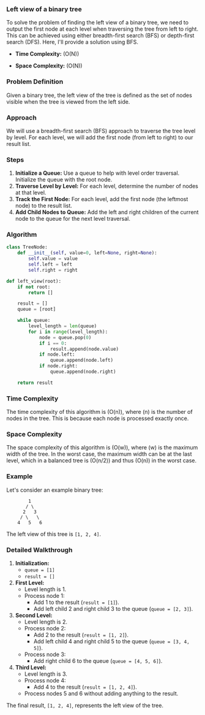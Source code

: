 ### Left view of a binary tree

To solve the problem of finding the left view of a binary tree, we need to output the first node at each level when traversing the tree from left to right. This can be achieved using either breadth-first search (BFS) or depth-first search (DFS). Here, I'll provide a solution using BFS.

- **Time Complexity:** \(O(N)\)

- **Space Complexity:** \(O(N)\)

### Problem Definition

Given a binary tree, the left view of the tree is defined as the set of nodes visible when the tree is viewed from the left side.

### Approach

We will use a breadth-first search (BFS) approach to traverse the tree level by level. For each level, we will add the first node (from left to right) to our result list.

### Steps

1. **Initialize a Queue:** Use a queue to help with level order traversal. Initialize the queue with the root node.
2. **Traverse Level by Level:** For each level, determine the number of nodes at that level.
3. **Track the First Node:** For each level, add the first node (the leftmost node) to the result list.
4. **Add Child Nodes to Queue:** Add the left and right children of the current node to the queue for the next level traversal.

### Algorithm

```python
class TreeNode:
    def __init__(self, value=0, left=None, right=None):
        self.value = value
        self.left = left
        self.right = right

def left_view(root):
    if not root:
        return []

    result = []
    queue = [root]

    while queue:
        level_length = len(queue)
        for i in range(level_length):
            node = queue.pop(0)
            if i == 0:
                result.append(node.value)
            if node.left:
                queue.append(node.left)
            if node.right:
                queue.append(node.right)

    return result
```

### Time Complexity

The time complexity of this algorithm is \(O(n)\), where \(n\) is the number of nodes in the tree. This is because each node is processed exactly once.

### Space Complexity

The space complexity of this algorithm is \(O(w)\), where \(w\) is the maximum width of the tree. In the worst case, the maximum width can be at the last level, which in a balanced tree is \(O(n/2)\) and thus \(O(n)\) in the worst case. 

### Example

Let's consider an example binary tree:

```
        1
       / \
      2   3
     / \   \
    4   5   6
```

The left view of this tree is `[1, 2, 4]`.

### Detailed Walkthrough

1. **Initialization:**
   - `queue = [1]`
   - `result = []`
2. **First Level:**
   - Level length is 1.
   - Process node 1:
     - Add 1 to the result (`result = [1]`).
     - Add left child 2 and right child 3 to the queue (`queue = [2, 3]`).
3. **Second Level:**
   - Level length is 2.
   - Process node 2:
     - Add 2 to the result (`result = [1, 2]`).
     - Add left child 4 and right child 5 to the queue (`queue = [3, 4, 5]`).
   - Process node 3:
     - Add right child 6 to the queue (`queue = [4, 5, 6]`).
4. **Third Level:**
   - Level length is 3.
   - Process node 4:
     - Add 4 to the result (`result = [1, 2, 4]`).
   - Process nodes 5 and 6 without adding anything to the result.

The final result, `[1, 2, 4]`, represents the left view of the tree.